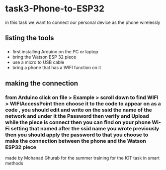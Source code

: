 # task3-Phone-to-ESP32

in this task we want to connect our personal device as the phone wirelessly 

## listing the tools 
### 
* first installing Arduino on the PC or laptop
* bring the Watson ESP 32 piece 
* use a micro to USB cable 
* bring a phone that has a WIFI function on it  
## making the connection 
### from Arduino click on file > Example > scroll down to find WIFI > WIFIAccessPoint then choose it to the code to appear on as a code , you should edit and write on the ssid the name of the network and under it the Password then verify and Upload while the piece is connect then you can find on your phone Wi-Fi setting  that named after the ssid name you wrote previously then you should apply the password to that you choose to make the connection between the phone and the Watson ESP32 piece 

made by Mohanad Ghurab for the summer training for the IOT task in smart methods
